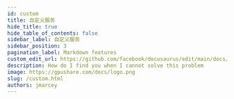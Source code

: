 ```yaml
---
id: custom
title: 自定义服务
hide_title: true
hide_table_of_contents: false
sidebar_label: 自定义服务
sidebar_position: 3
pagination_label: Markdown features
custom_edit_url: https://github.com/facebook/docusaurus/edit/main/docs/api-doc-markdown.md
description: How do I find you when I cannot solve this problem
image: https://gpushare.com/docs/logo.png
slug: /custom.html
authors: jmarcey
---
```


